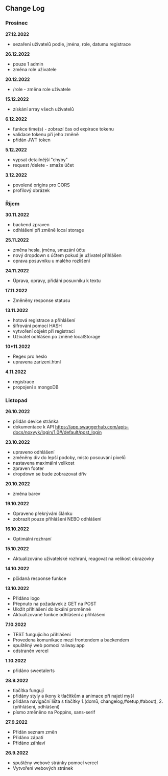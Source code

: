 ## Change Log

### Prosinec

**27.12.2022**
* sezaření uživatelů podle, jména, role, datumu registrace 

**26.12.2022**
* pouze 1 admin
* změna role uživatele

**20.12.2022**
* /role - změna role uživatele

**15.12.2022**
* získání array všech uživatelů

**6.12.2022**
* funkce time(s) - zobrazí čas od expirace tokenu
* validace tokenu při jeho změně
* přidán JWT token

**5.12.2022**
* vypsat detailnější "chyby"
* request /delete - smaže účet

**3.12.2022**
* povolené origins pro CORS
* profilový obrázek

### Říjem

**30.11.2022**
* backend zpraven
* odhlášení při změně local storage

**25.11.2022**
* změna hesla, jména, smazání účtu
* nový dropdown s účtem pokud je uživatel přihlášen
* oprava posuvníku u malého rozlišení

**24.11.2022**
* Úprava, opravy, přidání posuvníku k textu

**17.11.2022**
* Změněny response statusu

**13.11.2022**
* hotová registrace a přihlášení
* šifrování pomocí HASH
* vytvoření objekt při registraci
* Uživatel odhlášen po změně localStorage

**10*11.2022**
* Regex pro heslo
* upravena zarizeni.html

**4.11.2022**
* registrace
* propojení s mongoDB

### Listopad

**26.10.2022**
* přidán device stránka
* dokumentace k API https://app.swaggerhub.com/apis-docs/noxyyk/login/1.0#/default/post_login

**23.10.2022**
* upraveno odhlášení
* změněny div do lepší podoby, místo posouvání pixelů
* nastavena maximální velikost
* zpraven footer
* dropdown se bude zobrazovat dřív

**20.10.2022**
* změna barev

**19.10.2022**
* Opraveno překrývání článku
* zobrazit pouze přihlášení NEBO odhlášení

**16.10.2022**
* Optimální rozhraní

**15.10.2022**
* Aktualizováno uživatelské rozhraní, reagovat na velikost obrazovky

**14.10.2022**
* pčidaná response funkce

**13.10.2022**
* Přidáno logo
* Přepnuto na požadavek z GET na POST
* Uložit přihlášení do lokální proměnné
* Aktualizované funkce odhlášení a přihlášení

**7.10.2022**
* TEST fungujícího přihlášení
* Provedena komunikace mezi frontendem a backendem
* spuštěný web pomocí railway.app
* odstraněn vercel

**1.10.2022**
* přidáno sweetalerts

**28.9.2022**
* tlačítka fungují
* přidány styly a ikony k tlačítkům a animace při najetí myší
* přidána navigační lišta s tlačítky 1.(domů, changelog,#setup,#about), 2.(přihlášení, odhlášení)
* písmo změněno na Poppins, sans-serif
  
**27.9.2022**
* Přidán seznam změn 
* Přidáno zápatí 
* Přidáno záhlaví

**26.9.2022**
* spuštěny webové stránky pomocí vercel 
* Vytvoření webových stránek